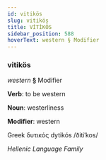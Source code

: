 ```yaml
---
id: vitikös
slug: vitikös
title: VİTİKÖS
sidebar_position: 588
hoverText: western § Modifier
---
```


### vitikös

*western* **§** Modifier

**Verb**: to be western

**Noun**: westerliness

**Modifier**: western

Greek δυτικός dytikós /ðitiˈkos/

*Hellenic Language Family*